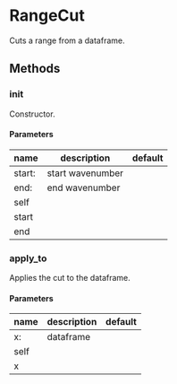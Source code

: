 # RangeCut


Cuts a range from a dataframe. 

## Methods


### __init__


Constructor. 

#### Parameters
name | description | default
--- | --- | ---
start: | start wavenumber | 
end: | end wavenumber | 
self |  | 
start |  | 
end |  | 





### apply_to


Applies the cut to the dataframe. 

#### Parameters
name | description | default
--- | --- | ---
x: | dataframe | 
self |  | 
x |  | 




